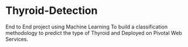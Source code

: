 # Thyroid-Detection
End to End project using Machine Learning To build a classification methodology to predict the type of Thyroid and Deployed on Pivotal Web Services.
